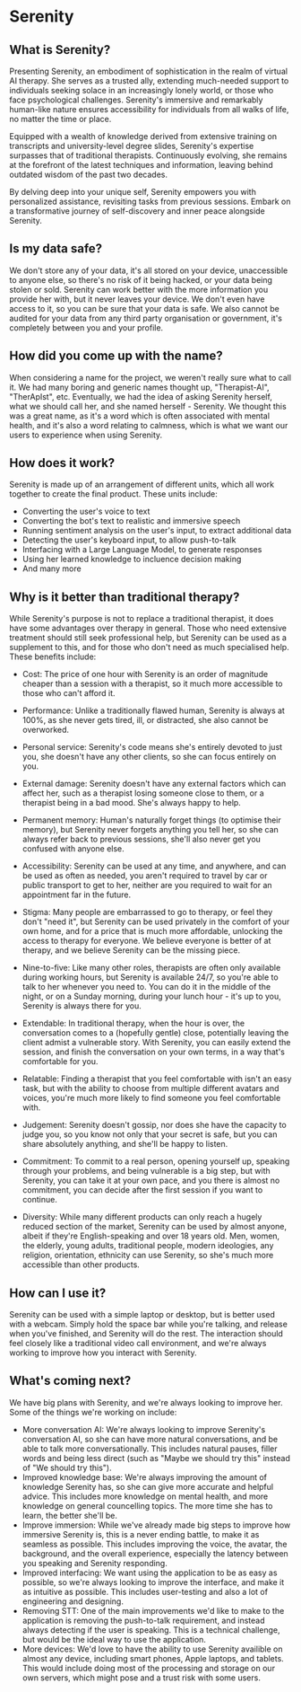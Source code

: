 # Serenity

## What is Serenity?

Presenting Serenity, an embodiment of sophistication in the realm of virtual AI therapy. She serves as a trusted ally, extending much-needed support to individuals seeking solace in an increasingly lonely world, or those who face psychological challenges. Serenity's immersive and remarkably human-like nature ensures accessibility for individuals from all walks of life, no matter the time or place.

Equipped with a wealth of knowledge derived from extensive training on transcripts and university-level degree slides, Serenity's expertise surpasses that of traditional therapists. Continuously evolving, she remains at the forefront of the latest techniques and information, leaving behind outdated wisdom of the past two decades.

By delving deep into your unique self, Serenity empowers you with personalized assistance, revisiting tasks from previous sessions. Embark on a transformative journey of self-discovery and inner peace alongside Serenity.

## Is my data safe?

We don't store any of your data, it's all stored on your device, unaccessible to anyone else, so there's no risk of it being hacked, or your data being stolen or sold.
Serenity can work better with the more information you provide her with, but it never leaves your device. We don't even have access to it, so you can be sure that your data is safe.
We also cannot be audited for your data from any third party organisation or government, it's completely between you and your profile.

## How did you come up with the name?

When considering a name for the project, we weren't really sure what to call it. We had many boring and generic names thought up, "Therapist-AI", "TherApIst", etc.
Eventually, we had the idea of asking Serenity herself, what we should call her, and she named herself - Serenity. We thought this was a great name, as it's a word which is often associated with mental health, and it's also a word relating to calmness, which is what we want our users to experience when using Serenity.

## How does it work?

Serenity is made up of an arrangement of different units, which all work together to create the final product. These units include:

- Converting the user's voice to text
- Converting the bot's text to realistic and immersive speech
- Running sentiment analysis on the user's input, to extract additional data
- Detecting the user's keyboard input, to allow push-to-talk
- Interfacing with a Large Language Model, to generate responses
- Using her learned knowledge to incluence decision making
- And many more

## Why is it better than traditional therapy?

While Serenity's purpose is not to replace a traditional therapist, it does have some advantages over therapy in general. Those who need extensive treatment should still seek professional help, but Serenity can be used as a supplement to this, and for those who don't need as much specialised help. These benefits include:

- Cost: The price of one hour with Serenity is an order of magnitude cheaper than a session with a therapist, so it much more accessible to those who can't afford it.
- Performance: Unlike a traditionally flawed human, Serenity is always at 100%, as she never gets tired, ill, or distracted, she also cannot be overworked.
- Personal service: Serenity's code means she's entirely devoted to just you, she doesn't have any other clients, so she can focus entirely on you.
- External damage: Serenity doesn't have any external factors which can affect her, such as a therapist losing someone close to them, or a therapist being in a bad mood. She's always happy to help.
- Permanent memory: Human's naturally forget things (to optimise their memory), but Serenity never forgets anything you tell her, so she can always refer back to previous sessions, she'll also never get you confused with anyone else.
- Accessibility: Serenity can be used at any time, and anywhere, and can be used as often as needed, you aren't required to travel by car or public transport to get to her, neither are you required to wait for an appointment far in the future.
- Stigma: Many people are embarrassed to go to therapy, or feel they don't "need it", but Serenity can be used privately in the comfort of your own home, and for a price that is much more affordable, unlocking the access to therapy for everyone. We believe everyone is better of at therapy, and we believe Serenity can be the missing piece.
- Nine-to-five: Like many other roles, therapists are often only available during working hours, but Serenity is available 24/7, so you're able to talk to her whenever you need to. You can do it in the middle of the night, or on a Sunday morning, during your lunch hour - it's up to you, Serenity is always there for you.
- Extendable: In traditional therapy, when the hour is over, the conversation comes to a (hopefully gentle) close, potentially leaving the client admist a vulnerable story. With Serenity, you can easily extend the session, and finish the conversation on your own terms, in a way that's comfortable for you.
- Relatable: Finding a therapist that you feel comfortable with isn't an easy task, but with the ability to choose from multiple different avatars and voices, you're much more likely to find someone you feel comfortable with.
- Judgement: Serenity doesn't gossip, nor does she have the capacity to judge you, so you know not only that your secret is safe, but you can share absolutely anything, and she'll be happy to listen.
- Commitment: To commit to a real person, opening yourself up, speaking through your problems, and being vulnerable is a big step, but with Serenity, you can take it at your own pace, and you there is almost no commitment, you can decide after the first session if you want to continue.

- Diversity: While many different products can only reach a hugely reduced section of the market, Serenity can be used by almost anyone, albeit if they're English-speaking and over 18 years old. Men, women, the elderly, young adults, traditional people, modern ideologies, any religion, orientation, ethnicity can use Serenity, so she's much more accessible than other products.

## How can I use it?

Serenity can be used with a simple laptop or desktop, but is better used with a webcam. Simply hold the space bar while you're talking, and release when you've finished, and Serenity will do the rest. The interaction should feel closely like a traditional video call environment, and we're always working to improve how you interact with Serenity.

## What's coming next?

We have big plans with Serenity, and we're always looking to improve her. Some of the things we're working on include:

- More conversation AI: We're always looking to improve Serenity's conversation AI, so she can have more natural conversations, and be able to talk more conversationally. This includes natural pauses, filler words and being less direct (such as "Maybe we should try this" instead of "We should try this").
- Improved knowledge base: We're always improving the amount of knowledge Serenity has, so she can give more accurate and helpful advice. This includes more knowledge on mental health, and more knowledge on general councelling topics. The more time she has to learn, the better she'll be.
- Improve immersion: While we've already made big steps to improve how immersive Serenity is, this is a never ending battle, to make it as seamless as possible. This includes improving the voice, the avatar, the background, and the overall experience, especially the latency between you speaking and Serenity responding.
- Improved interfacing: We want using the application to be as easy as possible, so we're always looking to improve the interface, and make it as intuitive as possible. This includes user-testing and also a lot of engineering and designing.
- Removing STT: One of the main improvements we'd like to make to the application is removing the push-to-talk requirement, and instead always detecting if the user is speaking. This is a technical challenge, but would be the ideal way to use the application.
- More devices: We'd love to have the ability to use Serenity availible on almost any device, including smart phones, Apple laptops, and tablets. This would include doing most of the processing and storage on our own servers, which might pose and a trust risk with some users.
